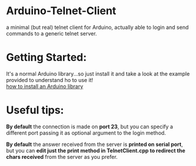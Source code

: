 # Arduino-Telnet-Client
a minimal (but real) telnet client for Arduino, actually able to login and send commands to a generic telnet server.

<h1>Getting Started:</h1>
It's a normal Arduino library...so just install it and take a look at the example provided to understand ho to use it!<br>
<a href="https://www.arduino.cc/en/Guide/Libraries">how to install an Arduino library</a>

<h1>Useful tips:</h1>

<b>By default</b> the connection is made on <b>port 23</b>, but you can specify a different port passing it as optional argument to the login method.

<b>By default</b> the answer received from the server is <b>printed on serial port</b>, but you can <b>edit just the print method in TelnetClient.cpp to redirect the chars received</b> from the server as you prefer.


